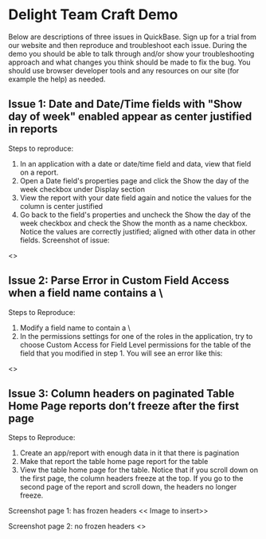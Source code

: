 # Delight Team Craft Demo

Below are descriptions of three issues in QuickBase.  Sign up for a trial from our website and then reproduce and troubleshoot each issue.  During the demo you should be able to talk through and/or show your troubleshooting approach and what changes you think should be made to fix the bug.  You should use browser developer tools and any resources on our site (for example the help) as needed.

## Issue 1: Date and Date/Time fields with "Show day of week" enabled appear as center justified in reports

Steps to reproduce:
1.	In an application with a date or date/time field and data, view that field on a report.
2.	Open a Date field's properties page and click the Show the day of the week checkbox under Display section
3.	View the report with your date field again and notice the values for the column is center justified
4.	Go back to the field's properties and uncheck the Show the day of the week checkbox and check the Show the month as a name checkbox.  Notice the values are correctly justified; aligned with other data in other fields.
Screenshot of issue:

<<Include image>>

## Issue 2: Parse Error in Custom Field Access when a field name contains a \

Steps to Reproduce:
1.	Modify a field name to contain a \
2.	In the permissions settings for one of the roles in the application, try to choose Custom Access for Field Level permissions for the table of the field that you modified in step 1.  You will see an error like this:

<<Include image>>

## Issue 3: Column headers on paginated Table Home Page reports don’t freeze after the first page

Steps to Reproduce:
1.	Create an app/report with enough data in it that there is pagination
2.	Make that report the table home page report for the table
3.	View the table home page for the table.  Notice that if you scroll down on the first page, the column headers freeze at the top.  If you go to the second page of the report and scroll down, the headers no longer freeze.

Screenshot page 1: has frozen headers
<< Image to insert>>

Screenshot page 2: no frozen headers
<<Image to insert>>

